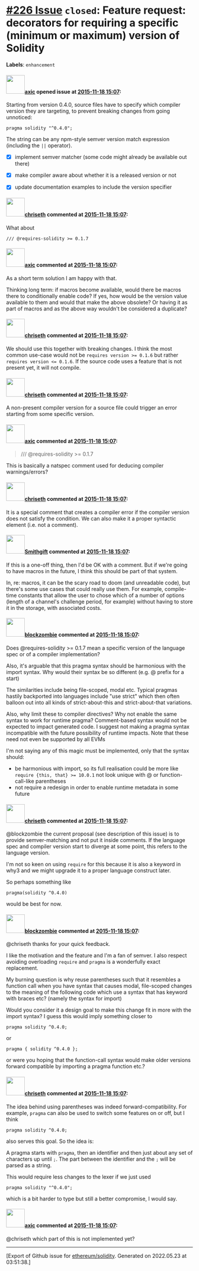 # [\#226 Issue](https://github.com/ethereum/solidity/issues/226) `closed`: Feature request: decorators for requiring a specific (minimum or maximum) version of Solidity
**Labels**: `enhancement`


#### <img src="https://avatars.githubusercontent.com/u/20340?v=4" width="50">[axic](https://github.com/axic) opened issue at [2015-11-18 15:07](https://github.com/ethereum/solidity/issues/226):

Starting from version 0.4.0, source files have to specify which compiler version they are targeting, to prevent breaking changes from going unnoticed:

```
pragma solidity "^0.4.0";
```

The string can be any npm-style semver version match expression (including the `||` operator).
- [x] implement semver matcher (some code might already be available out there)
- [x] make compiler aware about whether it is a released version or not
- [x] update documentation examples to include the version specifier


#### <img src="https://avatars.githubusercontent.com/u/9073706?v=4" width="50">[chriseth](https://github.com/chriseth) commented at [2015-11-18 15:07](https://github.com/ethereum/solidity/issues/226#issuecomment-158023126):

What about

```
/// @requires-solidity >= 0.1.7
```

#### <img src="https://avatars.githubusercontent.com/u/20340?v=4" width="50">[axic](https://github.com/axic) commented at [2015-11-18 15:07](https://github.com/ethereum/solidity/issues/226#issuecomment-158266600):

As a short term solution I am happy with that.

Thinking long term: if macros become available, would there be macros there to conditionally enable code? If yes, how would be the version value available to them and would that make the above obsolete? Or having it as part of macros and as the above way wouldn't be considered a duplicate?

#### <img src="https://avatars.githubusercontent.com/u/9073706?v=4" width="50">[chriseth](https://github.com/chriseth) commented at [2015-11-18 15:07](https://github.com/ethereum/solidity/issues/226#issuecomment-237856872):

We should use this together with breaking changes. I think the most common use-case would not be `requires version >= 0.1.6` but rather `requires version <= 0.1.6`. If the source code uses a feature that is not present yet, it will not compile.

#### <img src="https://avatars.githubusercontent.com/u/9073706?v=4" width="50">[chriseth](https://github.com/chriseth) commented at [2015-11-18 15:07](https://github.com/ethereum/solidity/issues/226#issuecomment-237857041):

A non-present compiler version for a source file could trigger an error starting from some specific version.

#### <img src="https://avatars.githubusercontent.com/u/20340?v=4" width="50">[axic](https://github.com/axic) commented at [2015-11-18 15:07](https://github.com/ethereum/solidity/issues/226#issuecomment-237891641):

> /// @requires-solidity >= 0.1.7

This is basically a natspec comment used for deducing compiler warnings/errors?

#### <img src="https://avatars.githubusercontent.com/u/9073706?v=4" width="50">[chriseth](https://github.com/chriseth) commented at [2015-11-18 15:07](https://github.com/ethereum/solidity/issues/226#issuecomment-238165461):

It is a special comment that creates a compiler error if the compiler version does not satisfy the condition. We can also make it a proper syntactic element (i.e. not a comment).

#### <img src="https://avatars.githubusercontent.com/u/10504499?v=4" width="50">[Smithgift](https://github.com/Smithgift) commented at [2015-11-18 15:07](https://github.com/ethereum/solidity/issues/226#issuecomment-240214161):

If this is a one-off thing, then I'd be OK with a comment. But if we're going to have macros in the future, I think this should be part of that system.

In, re: macros, it can be the scary road to doom (and unreadable code), but there's some use cases that could really use them. For example, compile-time constants that allow the user to chose which of a number of options (length of a channel's challenge period, for example) without having to store it in the storage, with associated costs.

#### <img src="https://avatars.githubusercontent.com/u/10275111?u=901227393c11a315a6a5786e0659afe7f3700a72&v=4" width="50">[blockzombie](https://github.com/blockzombie) commented at [2015-11-18 15:07](https://github.com/ethereum/solidity/issues/226#issuecomment-240312508):

Does @requires-solidity >= 0.1.7 mean a specific version of the language spec or of a compiler implementation?

Also, it's arguable that this pragma syntax should be harmonious with the import syntax. Why would their syntax be so different (e.g. @ prefix for a start)

The similarities include being file-scoped, modal etc. Typical pragmas hastily backported into languages include "use strict" which then often balloon out into all kinds of strict-about-this and strict-about-that variations. 

Also, why limit these to compiler directives? Why not enable the same syntax to work for runtime pragma? Comment-based syntax would not be expected to impact generated code. I suggest not making a pragma syntax incompatible with the future possibility of runtime impacts. Note that these need not even be supported by all EVMs

I'm not saying any of this magic must be implemented, only that the syntax should:
- be harmonious with import, so its full realisation could be more like `require {this, that} >= 10.0.1` not look unique with @ or function-call-like parentheses
- not require a redesign in order to enable runtime metadata in some future

#### <img src="https://avatars.githubusercontent.com/u/9073706?v=4" width="50">[chriseth](https://github.com/chriseth) commented at [2015-11-18 15:07](https://github.com/ethereum/solidity/issues/226#issuecomment-240339867):

@blockzombie the current proposal (see description of this issue) is to provide semver-matching and not put it inside comments. If the language spec and compiler version start to diverge at some point, this refers to the language version.

I'm not so keen on using `require` for this because it is also a keyword in why3 and we might upgrade it to a proper language construct later.

So perhaps something like

```
pragma(solidity ^0.4.0)
```

would be best for now.

#### <img src="https://avatars.githubusercontent.com/u/10275111?u=901227393c11a315a6a5786e0659afe7f3700a72&v=4" width="50">[blockzombie](https://github.com/blockzombie) commented at [2015-11-18 15:07](https://github.com/ethereum/solidity/issues/226#issuecomment-240342343):

@chriseth thanks for your quick feedback.

I like the motivation and the feature and I'm a fan of semver. I also respect avoiding overloading `require` and `pragma` is a wonderfully exact replacement.

My burning question is why reuse parentheses such that it resembles a function call when you have syntax that causes modal, file-scoped changes to the meaning of the following code which use a syntax that has keyword with braces etc? (namely the syntax for import)

Would you consider it a design goal to make this change fit in more with the import syntax? I guess this would imply something closer to

```
pragma solidity ^0.4.0;
```

or

```
pragma { solidity ^0.4.0 };
```

or were you hoping that the function-call syntax would make older versions forward compatible by importing a pragma function etc.?

#### <img src="https://avatars.githubusercontent.com/u/9073706?v=4" width="50">[chriseth](https://github.com/chriseth) commented at [2015-11-18 15:07](https://github.com/ethereum/solidity/issues/226#issuecomment-240347294):

The idea behind using parentheses was indeed forward-compatibility. For example, `pragma` can also be used to switch some features on or off, but I think

```
pragma solidity ^0.4.0;
```

also serves this goal. So the idea is:

A pragma starts  with `pragma`, then an identifier and then just about any set of characters up until `;`. The part between the identifier and the `;` will be parsed as a string.

This would require less changes to the lexer if we just used

```
pragma solidity "^0.4.0";
```

which is a bit harder to type but still a better compromise, I would say.

#### <img src="https://avatars.githubusercontent.com/u/20340?v=4" width="50">[axic](https://github.com/axic) commented at [2015-11-18 15:07](https://github.com/ethereum/solidity/issues/226#issuecomment-253746676):

@chriseth which part of this is not implemented yet?


-------------------------------------------------------------------------------



[Export of Github issue for [ethereum/solidity](https://github.com/ethereum/solidity). Generated on 2022.05.23 at 03:51:38.]
